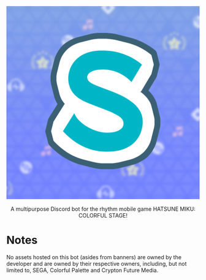 ![sekaimiru logo](sekaimiru-logo-v2.png)
<p align="center">
A multipurpose Discord bot for the rhythm mobile game HATSUNE MIKU: COLORFUL STAGE!
</p>

# Notes
No assets hosted on this bot (asides from banners) are owned by the developer and are owned by their respective owners, including, but not limited to, SEGA, Colorful Palette and Crypton Future Media.
